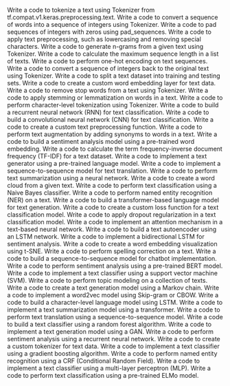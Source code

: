 Write a code to tokenize a text using Tokenizer from tf.compat.v1.keras.preprocessing.text.
Write a code to convert a sequence of words into a sequence of integers using Tokenizer.
Write a code to pad sequences of integers with zeros using pad_sequences.
Write a code to apply text preprocessing, such as lowercasing and removing special characters.
Write a code to generate n-grams from a given text using Tokenizer.
Write a code to calculate the maximum sequence length in a list of texts.
Write a code to perform one-hot encoding on text sequences.
Write a code to convert a sequence of integers back to the original text using Tokenizer.
Write a code to split a text dataset into training and testing sets.
Write a code to create a custom word embedding layer for text data.
Write a code to remove stop words from a text using Tokenizer.
Write a code to apply stemming or lemmatization on words in a text.
Write a code to perform character-level tokenization using Tokenizer.
Write a code to build a recurrent neural network (RNN) for text classification.
Write a code to build a convolutional neural network (CNN) for text classification.
Write a code to create a custom text preprocessing function.
Write a code to perform text augmentation by adding synonyms to words in a text.
Write a code to build a sentiment analysis model using a pre-trained word embedding.
Write a code to calculate the term frequency-inverse document frequency (TF-IDF) for a text dataset.
Write a code to implement a text generator using a pre-trained language model.
Write a code to implement a sequence-to-sequence model for text translation.
Write a code to perform text summarization using a neural network.
Write a code to create a word cloud from a given text.
Write a code to perform text classification using a Naive Bayes classifier.
Write a code to perform named entity recognition (NER) on a text.
Write a code to build a transformer-based language model for text generation.
Write a code to create a custom loss function for a text classification model.
Write a code to apply dropout regularization in a text classification model.
Write a code to implement an attention mechanism in a text-based neural network.
Write a code to build a text autoencoder using an LSTM network.
Write a code to implement a bidirectional LSTM for sentiment analysis.
Write a code to create a word embedding visualization using t-SNE.
Write a code to perform spelling correction on a text.
Write a code to build a sequence-to-sequence model for chatbot implementation.
Write a code to perform sentiment analysis using a pre-trained BERT model.
Write a code to implement a text classifier using a support vector machine (SVM).
Write a code to perform topic modeling on a collection of texts.
Write a code to create a text generation model using a Markov chain.
Write a code to implement a word2vec model using Skip-gram or CBOW.
Write a code to build a character-level language model using LSTM.
Write a code to implement a text summarization model using a transformer.
Write a code to perform text translation using a sequence-to-sequence model.
Write a code to build a text classifier using a random forest algorithm.
Write a code to implement a text generation model using a GAN.
Write a code to perform sentiment analysis using a recurrent neural network.
Write a code to create a custom tokenizer for text data.
Write a code to implement a text classifier using a gradient boosting algorithm.
Write a code to perform named entity recognition using a CRF (Conditional Random Field).
Write a code to implement a text classifier using a multi-layer perceptron (MLP).
Write a code to perform text classification using a pre-trained ELMo model.
